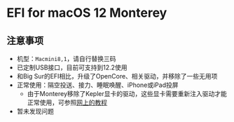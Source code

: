# EFI for macOS 12 Monterey
## 注意事项

- 机型：`Macmini8,1`，请自行替换三码
- 已定制USB接口，目前可支持到12.2使用
- 和Big Sur的EFI相比，升级了OpenCore、相关驱动，并移除了一些无用项
- 正常使用：隔空投送、接力、睡眠唤醒、iPhone或iPad投屏
  - 由于Monterey移除了Kepler显卡的驱动，这些显卡需要重新注入驱动才能正常使用，可参照[网上的教程](https://www.bilibili.com/video/BV1uR4y1x7oT)
- 暂未发现问题
